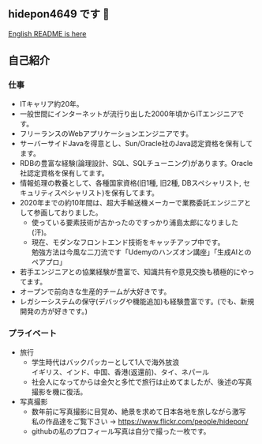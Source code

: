 ## hidepon4649 です 👋


<!--
**hidepon4649/hidepon4649** is a ✨ _special_ ✨ repository because its `README.md` (this file) appears on your GitHub profile.

Here are some ideas to get you started:

- 🔭 I’m currently working on ...
- 🌱 I’m currently learning ...
- 👯 I’m looking to collaborate on ...
- 🤔 I’m looking for help with ...
- 💬 Ask me about ...
- 📫 How to reach me: ...
- 😄 Pronouns: ...
- ⚡ Fun fact: ...
-->

[English README is here](README.en.md)

## 自己紹介

### 仕事
- ITキャリア約20年。
- 一般世間にインターネットが流行り出した2000年頃からITエンジニアです。
- フリーランスのWebアプリケーションエンジニアです。
- サーバーサイドJavaを得意とし、Sun/Oracle社のJava認定資格を保有してます。
- RDBの豊富な経験(論理設計、SQL、SQLチューニング)があります。Oracle社認定資格を保有してます。
- 情報処理の教養として、各種国家資格(旧1種, 旧2種, DBスペシャリスト, セキュリティスペシャリスト)を保有してます。
- 2020年までの約10年間は、超大手輸送機メーカーで業務委託エンジニアとして参画しておりました。
  - 使っている要素技術が古かったのですっかり浦島太郎になりました(汗)。
  - 現在、モダンなフロントエンド技術をキャッチアップ中です。
    <br>勉強方法は今風な二刀流です「Udemyのハンズオン講座」「生成AIとのペアプロ」
- 若手エンジニアとの協業経験が豊富で、知識共有や意見交換も積極的にやってます。
- オープンで前向きな生産的チームが大好きです。
- レガシーシステムの保守(デバッグや機能追加)も経験豊富です。(でも、新規開発の方が好きです。)

### プライベート

- 旅行
    - 学生時代はバックパッカーとして1人で海外放浪
    <br>イギリス、インド、中国、香港(返還前)、タイ、ネパール
    - 社会人になってからは金欠と多忙で旅行は止めてましたが、後述の写真撮影を機に復活。
- 写真撮影
    - 数年前に写真撮影に目覚め、絶景を求めて日本各地を旅しながら激写
    <br>私の作品達をご覧下さい → https://www.flickr.com/people/hidepon/
    - githubの私のプロフィール写真は自分で撮った一枚です。

